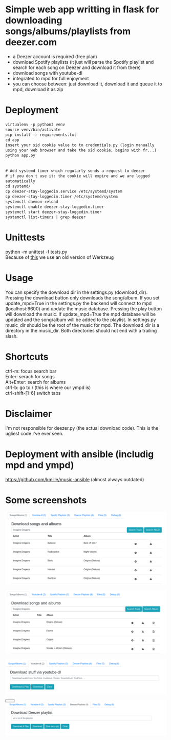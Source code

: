 # Simple web app writting in flask for downloading songs/albums/playlists from deezer.com
- a Deezer account is required (free plan)
- download Spotify playlists (it just will parse the Spotify playlist and search for each song on Deezer and download it from there)
- download songs with youtube-dl
- integrated to mpd for full enjoyment
- you can choose between: just download it, download it and queue it to mpd, download it as zip


# Deployment
```
virtualenv -p python3 venv
source venv/bin/activate
pip install -r requirements.txt
cd app
insert your sid cookie value to to credentials.py (login manually using your web browser and take the sid cookie; begins with fr...)
python app.py


# Add systemd timer which regularly sends a request to deezer 
# if you don't use it: the cookie will expire and we are logged automatically 
cd systemd/
cp deezer-stay-loggedin.service /etc/systemd/system
cp deezer-stay-loggedin.timer /etc/systemd/system
systemctl daemon-reload
systemctl enable deezer-stay-loggedin.timer
systemctl start deezer-stay-loggedin.timer
systemctl list-timers | grep deezer

```

# Unittests
python -m unittest -f tests.py  
Because of [this](https://github.com/general03/flask-autoindex/issues/53])  we use an old version of Werkzeug   


# Usage
You can specify the download dir in the settings.py (download_dir). Pressing the download button only downloads the song/album. If you set update_mpd=True in the settings.py the backend will connect to mpd (localhost:6600) and update the music database. Pressing the play button will download the music. If update_mpd=True the mpd database will be updated and the song/album will be added to the playlist. In settings.py music_dir should be the root of the music for mpd. The download_dir is a directory in the music_dir. Both directories should not end with a trailing slash.

# Shortcuts
ctrl-m: focus search bar  
Enter: serach for songs  
Alt+Enter: search for albums  
ctrl-b: go to / (this is where our ympd is)  
ctrl-shift-[1-6] switch tabs  

# Disclaimer
I'm not responsible for deezer.py (the actual download code). This is the ugliest code I've ever seen.

# Deployment with ansible (includig mpd and ympd)
https://github.com/kmille/music-ansible (almost always outdated)

# Some screenshots
![](/screenshots/2020-03-11-111518_screenshot.png)  
  
![](/screenshots/2020-03-11-111526_screenshot.png)  
  
![](/screenshots/2020-03-11-111531_screenshot.png)  
  
![](/screenshots/2020-03-11-111546_screenshot.png)  
  

